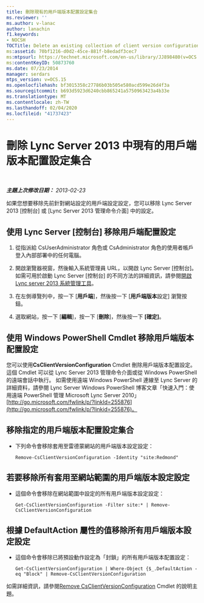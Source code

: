 ```yaml
---
title: 刪除現有的用戶端版本配置設定集合
ms.reviewer: ''
ms.author: v-lanac
author: lanachin
f1.keywords:
- NOCSH
TOCTitle: Delete an existing collection of client version configuration settings
ms:assetid: 70bf1216-d0d2-45ce-881f-b8edadf3cec7
ms:mtpsurl: https://technet.microsoft.com/en-us/library/JJ898480(v=OCS.15)
ms:contentKeyID: 50873760
ms.date: 07/23/2014
manager: serdars
mtps_version: v=OCS.15
ms.openlocfilehash: bf3015358c27786b03b505e580acd599e26d4f3a
ms.sourcegitcommit: b693d5923d6240cbb865241a5750963423a4b33e
ms.translationtype: MT
ms.contentlocale: zh-TW
ms.lasthandoff: 02/04/2020
ms.locfileid: "41737423"
---
```

<div data-xmlns="http://www.w3.org/1999/xhtml">

<div class="topic" data-xmlns="http://www.w3.org/1999/xhtml" data-msxsl="urn:schemas-microsoft-com:xslt" data-cs="http://msdn.microsoft.com/en-us/">

<div data-asp="http://msdn2.microsoft.com/asp">

# <a name="delete-an-existing-collection-of-client-version-configuration-settings-in-lync-server-2013"></a>刪除 Lync Server 2013 中現有的用戶端版本配置設定集合

</div>

<div id="mainSection">

<div id="mainBody">

<span> </span>

_**主題上次修改日期：** 2013-02-23_

如果您想要移除先前針對網站設定的用戶端設定設定，您可以移除 Lync Server 2013 [控制台] 或 [Lync Server 2013 管理命令介面] 中的設定。

<div>

## <a name="to-remove-client-configuration-settings-by-using-lync-server-control-panel"></a>使用 Lync Server [控制台] 移除用戶端配置設定

1.  從指派給 CsUserAdministrator 角色或 CsAdministrator 角色的使用者帳戶登入內部部署中的任何電腦。

2.  開啟瀏覽器視窗，然後輸入系統管理員 URL，以開啟 Lync Server [控制台]。 如需可用於啟動 Lync Server [控制台] 的不同方法的詳細資訊，請參閱[開啟 Lync server 2013 系統管理工具](lync-server-2013-open-lync-server-administrative-tools.md)。

3.  在左側導覽列中，按一下 [**用戶端**]，然後按一下 [**用戶端版本**設定] 瀏覽按鈕。

4.  選取網站，按一下 [**編輯**]，按一下 [**刪除**]，然後按一下 **[確定]**。

</div>

<div>

## <a name="removing-client-version-configuration-settings-by-using-windows-powershell-cmdlets"></a>使用 Windows PowerShell Cmdlet 移除用戶端版本配置設定

您可以使用**CsClientVersionConfiguration** Cmdlet 刪除用戶端版本配置設定。 這個 Cmdlet 可以從 Lync Server 2013 管理命令介面或從 Windows PowerShell 的遠端會話中執行。 如需使用遠端 Windows PowerShell 連線至 Lync Server 的詳細資料，請參閱 Lync Server Windows PowerShell 博客文章「快速入門：使用遠端 PowerShell 管理 Microsoft Lync Server 2010」 [http://go.microsoft.com/fwlink/p/?linkId=255876](http://go.microsoft.com/fwlink/p/?linkid=255876)。

<div>

## <a name="to-remove-a-specified-collection-of-client-version-configuration-settings"></a>移除指定的用戶端版本配置設定集合

  - 下列命令會移除套用至雷德蒙網站的用戶端版本設定設定：
    
        Remove-CsClientVersionConfiguration -Identity "site:Redmond"

</div>

<div>

## <a name="to-remove-all-the-client-version-configuration-settings-applied-to-the-site-scope"></a>若要移除所有套用至網站範圍的用戶端版本設定設定

  - 這個命令會移除在網站範圍中設定的所有用戶端版本設定設定：
    
        Get-CsClientVersionConfiguration -Filter site:* | Remove-CsClientVersionConfiguration

</div>

<div>

## <a name="to-remove-all-the-client-version-configuration-settings-based-on-the-value-of-the-defaultaction-property"></a>根據 DefaultAction 屬性的值移除所有用戶端版本設定設定

  - 這個命令會移除已將預設動作設定為「封鎖」的所有用戶端版本配置設定：
    
        Get-CsClientVersionConfiguration | Where-Object {$_.DefaultAction -eq "Block" | Remove-CsClientVersionConfiguration

</div>

如需詳細資訊，請參閱[Remove CsClientVersionConfiguration](https://technet.microsoft.com/en-us/library/Gg425925(v=OCS.15)) Cmdlet 的說明主題。

</div>

</div>

<span> </span>

</div>

</div>

</div>

